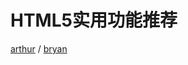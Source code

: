 HTML5实用功能推荐
=============

[arthur](https://github.com/arluo) / [bryan](https://github.com/saviroyu)
